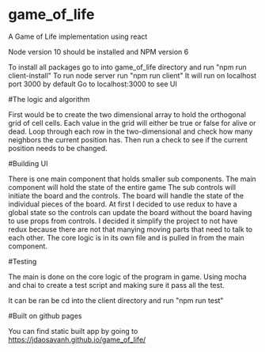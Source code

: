 # game_of_life
A Game of Life implementation using react

Node version 10 should be installed and NPM version 6

To install all packages go to into game_of_life directory and run "npm run client-install"
To run node server run "npm run client"
It will run on localhost port 3000 by default
Go to localhost:3000 to see UI

#The logic and algorithm

First would be to create the two dimensional array to hold the orthogonal grid of cell cells.
Each value in the grid will either be true or false for alive or dead.
Loop through each row in the two-dimensional and check how many neighbors the current position has.
Then run a check to see if the current position needs to be changed.

#Building UI

There is one main component that holds smaller sub components. The main component will hold the state of the entire game
The sub controls will initiate the board and the controls. The board will handle the state of the
individual pieces of the board. At first I decided to use redux to have a global state so the controls can update the
board without the board having to use props from controls. I decided it simplify the project to not have redux because
there are not that manying moving parts that need to talk to each other. The core logic is in its own file and is pulled
in from the main component.

#Testing

The main is done on the core logic of the program in game. Using mocha and chai to create a test script and making
sure it pass all the test.

It can be ran be cd into the client directory and run "npm run test"

#Built on github pages

You can find static built app by going to https://jdaosavanh.github.io/game_of_life/



